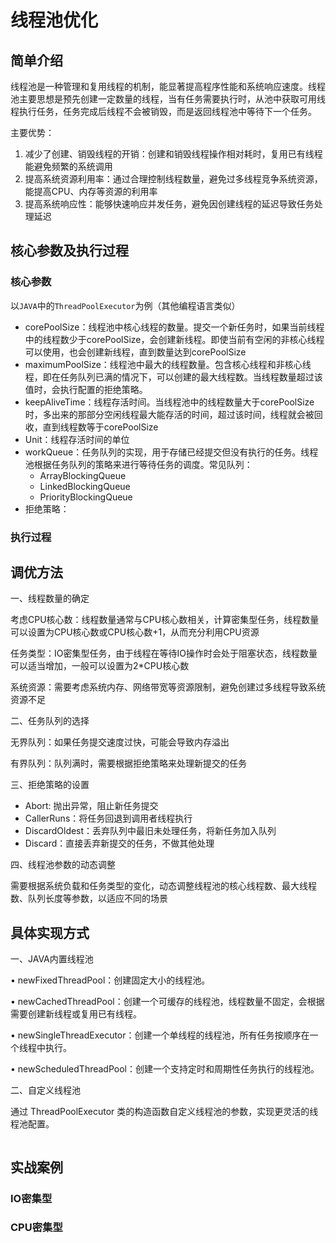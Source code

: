 # 线程池优化

## 简单介绍

线程池是一种管理和复用线程的机制，能显著提高程序性能和系统响应速度。线程池主要思想是预先创建一定数量的线程，当有任务需要执行时，从池中获取可用线程执行任务，任务完成后线程不会被销毁，而是返回线程池中等待下一个任务。

主要优势：

1. 减少了创建、销毁线程的开销：创建和销毁线程操作相对耗时，复用已有线程能避免频繁的系统调用
2. 提高系统资源利用率：通过合理控制线程数量，避免过多线程竞争系统资源，能提高CPU、内存等资源的利用率
3. 提高系统响应性：能够快速响应并发任务，避免因创建线程的延迟导致任务处理延迟

## 核心参数及执行过程

### 核心参数

以`JAVA`中的`ThreadPoolExecutor`为例（其他编程语言类似）

- corePoolSize：线程池中核心线程的数量。提交一个新任务时，如果当前线程中的线程数少于corePoolSize，会创建新线程。即使当前有空闲的非核心线程可以使用，也会创建新线程，直到数量达到corePoolSize
- maximumPoolSize：线程池中最大的线程数量。包含核心线程和非核心线程，即在任务队列已满的情况下，可以创建的最大线程数。当线程数量超过该值时，会执行配置的拒绝策略。
- keepAliveTime：线程存活时间。当线程池中的线程数量大于corePoolSize时，多出来的那部分空闲线程最大能存活的时间，超过该时间，线程就会被回收，直到线程数等于corePoolSize
- Unit：线程存活时间的单位
- workQueue：任务队列的实现，用于存储已经提交但没有执行的任务。线程池根据任务队列的策略来进行等待任务的调度。常见队列：
  - ArrayBlockingQueue
  - LinkedBlockingQueue
  - PriorityBlockingQueue
- 拒绝策略：



### 执行过程







## 调优方法

一、线程数量的确定

考虑CPU核心数：线程数量通常与CPU核心数相关，计算密集型任务，线程数量可以设置为CPU核心数或CPU核心数+1，从而充分利用CPU资源

任务类型：IO密集型任务，由于线程在等待IO操作时会处于阻塞状态，线程数量可以适当增加，一般可以设置为2*CPU核心数

系统资源：需要考虑系统内存、网络带宽等资源限制，避免创建过多线程导致系统资源不足

二、任务队列的选择

无界队列：如果任务提交速度过快，可能会导致内存溢出

有界队列：队列满时，需要根据拒绝策略来处理新提交的任务

三、拒绝策略的设置

- Abort: 抛出异常，阻止新任务提交
- CallerRuns：将任务回退到调用者线程执行
- DiscardOldest：丢弃队列中最旧未处理任务，将新任务加入队列
- Discard：直接丢弃新提交的任务，不做其他处理

四、线程池参数的动态调整

需要根据系统负载和任务类型的变化，动态调整线程池的核心线程数、最大线程数、队列长度等参数，以适应不同的场景





## 具体实现方式

一、JAVA内置线程池

• newFixedThreadPool：创建固定大小的线程池。

• newCachedThreadPool：创建一个可缓存的线程池，线程数量不固定，会根据需要创建新线程或复用已有线程。

• newSingleThreadExecutor：创建一个单线程的线程池，所有任务按顺序在一个线程中执行。

• newScheduledThreadPool：创建一个支持定时和周期性任务执行的线程池。



二、自定义线程池

通过 ThreadPoolExecutor 类的构造函数自定义线程池的参数，实现更灵活的线程池配置。

```java
```

## 实战案例

### IO密集型



### CPU密集型
